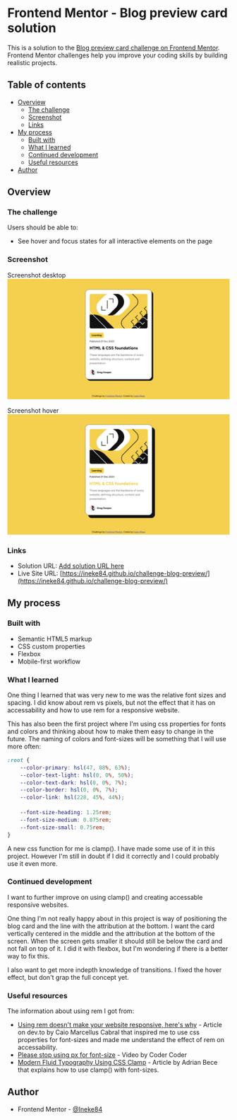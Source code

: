 # Frontend Mentor - Blog preview card solution

This is a solution to the [Blog preview card challenge on Frontend Mentor](https://www.frontendmentor.io/challenges/blog-preview-card-ckPaj01IcS). Frontend Mentor challenges help you improve your coding skills by building realistic projects.

## Table of contents

- [Overview](#overview)
  - [The challenge](#the-challenge)
  - [Screenshot](#screenshot)
  - [Links](#links)
- [My process](#my-process)
  - [Built with](#built-with)
  - [What I learned](#what-i-learned)
  - [Continued development](#continued-development)
  - [Useful resources](#useful-resources)
- [Author](#author)

## Overview

### The challenge

Users should be able to:

- See hover and focus states for all interactive elements on the page

### Screenshot

Screenshot desktop
![](./screenshot-blogpreview-desktop.png)

Screenshot hover
![](./screenshot-blogpreview-desktop-hover.png)

### Links

- Solution URL: [Add solution URL here](https://your-solution-url.com)
- Live Site URL: [https://ineke84.github.io/challenge-blog-preview/](https://ineke84.github.io/challenge-blog-preview/)

## My process

### Built with

- Semantic HTML5 markup
- CSS custom properties
- Flexbox
- Mobile-first workflow

### What I learned

One thing I learned that was very new to me was the relative font sizes and spacing. I did know about rem vs pixels, but not the effect that it has on accessability and how to use rem for a responsive website.

This has also been the first project where I'm using css properties for fonts and colors and thinking about how to make them easy to change in the future. The naming of colors and font-sizes will be something that I will use more often:

```css
:root {
	--color-primary: hsl(47, 88%, 63%);
	--color-text-light: hsl(0, 0%, 50%);
	--color-text-dark: hsl(0, 0%, 7%);
	--color-border: hsl(0, 0%, 7%);
	--color-link: hsl(228, 45%, 44%);

	--font-size-heading: 1.25rem;
	--font-size-medium: 0.875rem;
	--font-size-small: 0.75rem;
}
```

A new css function for me is clamp(). I have made some use of it in this project. However I'm still in doubt if I did it correctly and I could probably use it even more.

### Continued development

I want to further improve on using clamp() and creating accessable responsive websites.

One thing I'm not really happy about in this project is way of positioning the blog card and the line with the attribution at the bottom. I want the card vertically centered in the middle and the attribution at the bottom of the screen. When the screen gets smaller it should still be below the card and not fall on top of it. I did it with flexbox, but I'm wondering if there is a better way to fix this.

I also want to get more indepth knowledge of transitions. I fixed the hover effect, but don't grap the full concept yet.

### Useful resources

The information about using rem I got from:

- [Using rem doesn't make your website responsive, here's why](https://dev.to/marcelluscaio/using-rem-doesnt-make-your-website-responsive-heres-why-4b0e) - Article on dev.to by Caio Marcellus Cabral that inspired me to use css properties for font-sizes and made me understand the effect of rem on accessability.
- [Please stop using px for font-size](https://www.youtube.com/watch?v=xCSw6bPXZks) - Video by Coder Coder
- [Modern Fluid Typography Using CSS Clamp](https://www.smashingmagazine.com/2022/01/modern-fluid-typography-css-clamp/) - Article by Adrian Bece that explains how to use clamp() with font-sizes.

## Author

- Frontend Mentor - [@Ineke84](https://www.frontendmentor.io/profile/Ineke84)
